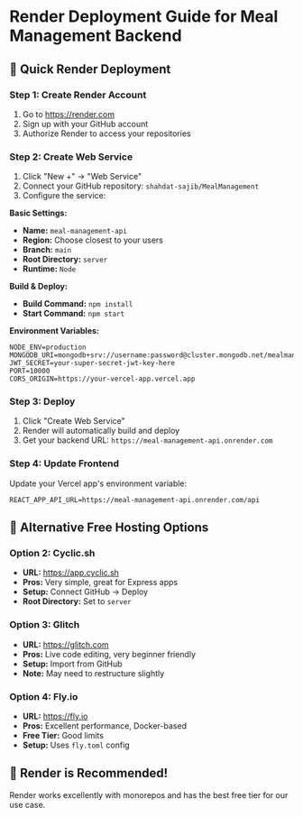 # Render Deployment Guide for Meal Management Backend

## 🎯 Quick Render Deployment

### Step 1: Create Render Account
1. Go to https://render.com
2. Sign up with your GitHub account
3. Authorize Render to access your repositories

### Step 2: Create Web Service
1. Click "New +" → "Web Service"
2. Connect your GitHub repository: `shahdat-sajib/MealManagement`
3. Configure the service:

**Basic Settings:**
- **Name:** `meal-management-api`
- **Region:** Choose closest to your users
- **Branch:** `main`
- **Root Directory:** `server`
- **Runtime:** `Node`

**Build & Deploy:**
- **Build Command:** `npm install`
- **Start Command:** `npm start`

**Environment Variables:**
```
NODE_ENV=production
MONGODB_URI=mongodb+srv://username:password@cluster.mongodb.net/mealmanagement
JWT_SECRET=your-super-secret-jwt-key-here
PORT=10000
CORS_ORIGIN=https://your-vercel-app.vercel.app
```

### Step 3: Deploy
1. Click "Create Web Service"
2. Render will automatically build and deploy
3. Get your backend URL: `https://meal-management-api.onrender.com`

### Step 4: Update Frontend
Update your Vercel app's environment variable:
```
REACT_APP_API_URL=https://meal-management-api.onrender.com/api
```

## 🔧 Alternative Free Hosting Options

### Option 2: Cyclic.sh
- **URL:** https://app.cyclic.sh
- **Pros:** Very simple, great for Express apps
- **Setup:** Connect GitHub → Deploy
- **Root Directory:** Set to `server`

### Option 3: Glitch
- **URL:** https://glitch.com
- **Pros:** Live code editing, very beginner friendly
- **Setup:** Import from GitHub
- **Note:** May need to restructure slightly

### Option 4: Fly.io
- **URL:** https://fly.io
- **Pros:** Excellent performance, Docker-based
- **Free Tier:** Good limits
- **Setup:** Uses `fly.toml` config

## 🚀 Render is Recommended!
Render works excellently with monorepos and has the best free tier for our use case.